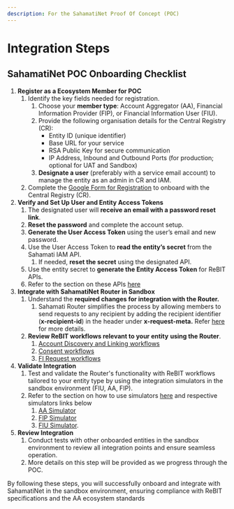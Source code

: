 ```yaml
---
description: For the SahamatiNet Proof Of Concept (POC)
---
```


# Integration Steps

## SahamatiNet POC Onboarding Checklist

1. **Register as a Ecosystem Member for POC**&#x20;
   1. Identify the key fields needed for registration.
      1. Choose your **member type**: Account Aggregator (AA), Financial Information Provider (FIP), or Financial Information User (FIU).
      2. Provide the following organisation details for the Central Registry (CR):
         * Entity ID (unique identifier)
         * Base URL for your service
         * RSA Public Key for secure communication
         * IP Address, Inbound and Outbound Ports (for production; optional for UAT and Sandbox)
      3. **Designate a user** (preferably with a service email account) to manage the entity as an admin in CR and IAM.
   2. Complete the [Google Form for Registration](https://forms.gle/puL3DnurVQg28iSw5) to onboard with the Central Registry (CR).&#x20;
2. **Verify and Set Up User and Entity Access Tokens**&#x20;
   1. The designated user will **receive an email with a password reset link**.
   2. **Reset the password** and complete the account setup.
   3. **Generate the User Access Token** using the user’s email and new password.
   4. Use the User Access Token to **read the entity’s secret** from the Sahamati IAM API.
      1. If needed, **reset the secret** using the designated API.
   5. Use the entity secret to **generate the Entity Access Token** for ReBIT APIs.
   6. Refer to the section on these APIs [here](https://app.gitbook.com/o/CcobtOsQAdIoa87kTGdF/s/fY7u471KMiCJqdTaYVzZ/~/changes/100/sahamatinet-poc/sahamatinet/integration-steps/iam-apis)&#x20;
3. **Integrate with SahamatiNet Router in Sandbox**
   1. Understand the **required changes for integration with the Router.**
      1. Sahamati Router simplifies the process by allowing members to send requests to any recipient by adding the recipient identifier (**x-recipient-id**) in the header under **x-request-meta.** Refer [here](integration-with-router.md) for more details.
   2. **Review ReBIT workflows relevant to your entity** **using the Router**.&#x20;
      1. [Account Discovery and Linking workflows](rebit-workflows-using-router/account-discovery-and-linking.md)
      2. [Consent workflows ](rebit-workflows-using-router/consent-workflow.md)
      3. [FI Request workflows](rebit-workflows-using-router/fi-request-workflow.md)
4. **Validate Integration**
   1. Test and validate the Router's functionality with ReBIT workflows tailored to your entity type by using the integration simulators in the sandbox environment (FIU, AA, FIP).
   2. Refer to the section on how to use simulators [here](https://app.gitbook.com/o/CcobtOsQAdIoa87kTGdF/s/fY7u471KMiCJqdTaYVzZ/~/changes/100/sahamatinet-poc/sahamatinet/testing-with-simulators) and respective simulators links below&#x20;
      1. [AA Simulator](../testing-with-simulators/aa-simulator.md)
      2. [FIP Simulator](../testing-with-simulators/fip-simulator.md)
      3. [FIU Simulator](../testing-with-simulators/fiu-simulator.md).
5. **Review Integration**&#x20;
   1. Conduct tests with other onboarded entities in the sandbox environment to review all integration points and ensure seamless operation.
   2. More details on this step will be provided as we progress through the POC.

By following these steps, you will successfully onboard and integrate with SahamatiNet in the sandbox environment, ensuring compliance with ReBIT specifications and the AA ecosystem standards
